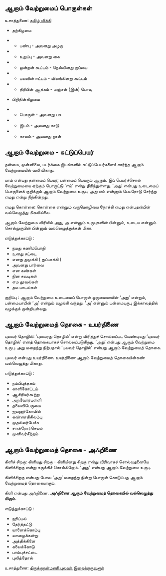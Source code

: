 ## ஆறாம் வேற்றுமைப் பொருள்கள்
உசாத்துணை: [தமிழ் விக்கி](https://ta.wikipedia.org/s/95c)
* தற்கிழமை
* * பண்பு - அவனது அழகு
* * உறுப்பு - அவனது கை
* * ஒன்றன் கூட்டம் - நெல்லினது குப்பை
* * பலவின் ஈட்டம் - விலங்கினது கூட்டம்
* * திரிபின் ஆக்கம் - மஞ்சள் (இன்) பொடி

* பிறிதின்கிழமை
* * பொருள் - அவனது பசு
* * இடம் - அவனது காடு
* * காலம் - அவனது நாள்

##  ஆறாம் வேற்றுமை - சுட்டுப்பெயர்
தன்மை, முன்னிலை, படர்க்கை இடங்களில் சுட்டுப்பெயர்களைச் சார்ந்த ஆறாம் வேற்றுமையில் வலி மிகாது. 

யாம் என்பது தன்மைப் பெயர்; பன்மைப் பெயரும் ஆகும். இப் பெயர்ச்சொல் வேற்றுமையை ஏற்கும் பொருட்டு ‘எம்’ என்று திரிந்துள்ளது. 
‘அது’ என்பது உடைமைப் பொருளைக் குறிக்கும் ஆறாம் வேற்றுமை உருபு. அது எம் என்னும் பெயரோடு சேர்ந்து எமது என்று நிற்கின்றது.

எமது கொள்கை: கொள்கை என்னும் வருமொழியை நோக்கி எமது என்பதன்பின் வல்லெழுத்து மிகவில்லை.

ஆறாம் வேற்றுமை விரியில் அது, அ என்னும் உருபுகளின் பின்னும், உடைய என்னும் சொல்லுருபின் பின்னும் வல்லெழுத்துக்கள் மிகா.

எடுத்துக்காட்டு :
- நமது கணிப்பொறி
- உனது சட்டை
- எனது துமுக்கி ( துப்பாக்கி )
- அவனது பார்வை
- என கண்கள்
- நின சுவடிகள்
- எம தூவல்கள்
- தம பாடல்கள்

குறிப்பு : ஆறாம் வேற்றுமை உடைமைப் பொருள் ஒருமையாயின் ‘அது’ என்றும், பன்மையாயின் ‘அ’ என்றும் வழங்கி வந்தது.
'அ’ என்னும் பன்மையுருபு இக்காலத்தில் வழக்குக் குன்றியுள்லது. 

## ஆறாம் வேற்றுமைத் தொகை - உயர்திணை

புலவர் தொழில்: ‘புலவரது தொழில்’ என்று விரித்துச் சொல்லப்பட வேண்டியது ‘புலவர் தொழில்’ எனத் தொகையாகச் சொல்லப்படுகிறது.
‘அது’ என்பது ஆறாம் வேற்றுமை உருபு. அது மறைந்து நிற்பதால் ‘புலவர் தொழில்’ என்பது ஆறாம் வேற்றுமைத் தொகை.

புலவர் என்பது உயர்திணை. உயர்திணை ஆறாம் வேற்றுமைத் தொகையின்கண் வல்லெழுத்து மிகாது.

எடுத்துக்காட்டு :
- நம்பிபுத்தகம்
- காளிகோட்டம்
- ஆசிரியர்கூற்று
- அறவோர்பள்ளி
- தலைவிபெருமை
- ஐயனார்கோவில்
- கண்ணகிசிலம்பு
- முதல்வர்பேச்சு
- சான்ரோர்செயல் 
- முனிவர்சீற்றம்

## ஆறாம் வேற்றுமைத் தொகை - அஃறிணை

கிளிச் சிறகு: கிளியது சிறகு - கிளியினது சிறகு என்று விரிவாகச் சொல்வதனையே கிளிச்சிறகு என்று சுருக்கிச் சொல்கிறோம்.
‘அது’ என்பது ஆறாம் வேற்றுமை உருபு.

கிளிச்சிறகு என்பது போல ‘அது’ மறைந்து நின்று பொருள் கொடுப்பது ஆறாம் வேற்றுமைத் தொகையாகும்.

கிளி என்பது அஃறிணை. **அஃறிணை ஆறாம் வேற்றுமைத் தொகையில் வல்லெழுத்து மிகும்.**

எடுத்துக்காட்டு :
- நரிப்பல்
- தேர்த்தட்டு
- யானைக்கொம்பு
- வாழைக்கன்று
- அத்திக்கிளை
- கலைக்கோடு
- பாம்புச்சட்டை
- புலித்தோல்

உசாத்துணை: [திருக்குறள்மணி புலவர் இறைக்குருவனார்](http://kanichaaru.blogspot.com/2014/09/iv.html)
